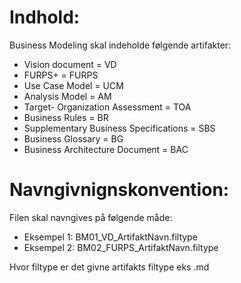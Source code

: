 # Indhold: 
Business Modeling skal indeholde følgende artifakter:
- Vision document = VD
- FURPS+ = FURPS
- Use Case Model = UCM
- Analysis Model = AM
- Target- Organization Assessment = TOA
- Business Rules = BR
- Supplementary Business Specifications = SBS
- Business Glossary = BG
- Business Architecture Document = BAC

# Navngivnignskonvention:
Filen skal navngives på følgende måde:
- Eksempel 1: BM01_VD_ArtifaktNavn.filtype
- Eksempel 2: BM02_FURPS_ArtifaktNavn.filtype

Hvor filtype er det givne artifakts filtype eks .md
